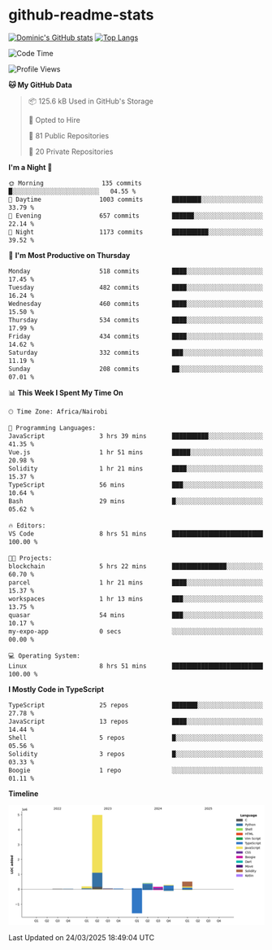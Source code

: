# github-readme-stats
[![Dominic's GitHub stats](https://github-readme-stats.vercel.app/api?username=Domengo&show_icons=true)](https://github.com/anuraghazra/github-readme-stats)
[![Top Langs](https://github-readme-stats.vercel.app/api/top-langs/?username=Domengo&show_icons=true)](https://github.com/Domengo/github-readme-stats)

<!--START_SECTION:waka-->
![Code Time](http://img.shields.io/badge/Code%20Time-1%2C056%20hrs%2031%20mins-blue)

![Profile Views](http://img.shields.io/badge/Profile%20Views-1-blue)

**🐱 My GitHub Data** 

> 📦 125.6 kB Used in GitHub's Storage 
 > 
> 💼 Opted to Hire
 > 
> 📜 81 Public Repositories 
 > 
> 🔑 20 Private Repositories 
 > 
**I'm a Night 🦉** 

```text
🌞 Morning                135 commits         █░░░░░░░░░░░░░░░░░░░░░░░░   04.55 % 
🌆 Daytime                1003 commits        ████████░░░░░░░░░░░░░░░░░   33.79 % 
🌃 Evening                657 commits         ██████░░░░░░░░░░░░░░░░░░░   22.14 % 
🌙 Night                  1173 commits        ██████████░░░░░░░░░░░░░░░   39.52 % 
```
📅 **I'm Most Productive on Thursday** 

```text
Monday                   518 commits         ████░░░░░░░░░░░░░░░░░░░░░   17.45 % 
Tuesday                  482 commits         ████░░░░░░░░░░░░░░░░░░░░░   16.24 % 
Wednesday                460 commits         ████░░░░░░░░░░░░░░░░░░░░░   15.50 % 
Thursday                 534 commits         ████░░░░░░░░░░░░░░░░░░░░░   17.99 % 
Friday                   434 commits         ████░░░░░░░░░░░░░░░░░░░░░   14.62 % 
Saturday                 332 commits         ███░░░░░░░░░░░░░░░░░░░░░░   11.19 % 
Sunday                   208 commits         ██░░░░░░░░░░░░░░░░░░░░░░░   07.01 % 
```


📊 **This Week I Spent My Time On** 

```text
🕑︎ Time Zone: Africa/Nairobi

💬 Programming Languages: 
JavaScript               3 hrs 39 mins       ██████████░░░░░░░░░░░░░░░   41.35 % 
Vue.js                   1 hr 51 mins        █████░░░░░░░░░░░░░░░░░░░░   20.98 % 
Solidity                 1 hr 21 mins        ████░░░░░░░░░░░░░░░░░░░░░   15.37 % 
TypeScript               56 mins             ███░░░░░░░░░░░░░░░░░░░░░░   10.64 % 
Bash                     29 mins             █░░░░░░░░░░░░░░░░░░░░░░░░   05.62 % 

🔥 Editors: 
VS Code                  8 hrs 51 mins       █████████████████████████   100.00 % 

🐱‍💻 Projects: 
blockchain               5 hrs 22 mins       ███████████████░░░░░░░░░░   60.70 % 
parcel                   1 hr 21 mins        ████░░░░░░░░░░░░░░░░░░░░░   15.37 % 
workspaces               1 hr 13 mins        ███░░░░░░░░░░░░░░░░░░░░░░   13.75 % 
quasar                   54 mins             ███░░░░░░░░░░░░░░░░░░░░░░   10.17 % 
my-expo-app              0 secs              ░░░░░░░░░░░░░░░░░░░░░░░░░   00.00 % 

💻 Operating System: 
Linux                    8 hrs 51 mins       █████████████████████████   100.00 % 
```

**I Mostly Code in TypeScript** 

```text
TypeScript               25 repos            ███████░░░░░░░░░░░░░░░░░░   27.78 % 
JavaScript               13 repos            ████░░░░░░░░░░░░░░░░░░░░░   14.44 % 
Shell                    5 repos             █░░░░░░░░░░░░░░░░░░░░░░░░   05.56 % 
Solidity                 3 repos             █░░░░░░░░░░░░░░░░░░░░░░░░   03.33 % 
Boogie                   1 repo              ░░░░░░░░░░░░░░░░░░░░░░░░░   01.11 % 
```



**Timeline**

![Lines of Code chart](https://raw.githubusercontent.com/Domengo/Domengo/main/assets/bar_graph.png)


 Last Updated on 24/03/2025 18:49:04 UTC
<!--END_SECTION:waka-->


